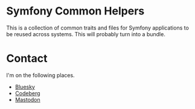 # Symfony Common Helpers

This is a collection of common traits and files for Symfony applications to be reused across systems. This will probably turn into a bundle.

# Contact

I'm on the following places.
* [Bluesky](https://bsky.app/profile/netkitten.net)
* [Codeberg](https://codeberg.org/pixiekat)
* [Mastodon](https://tech.lgbt/@pixiekat)
